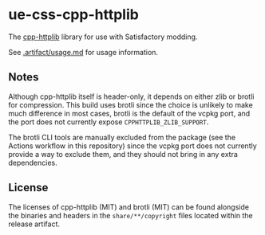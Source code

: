 # ue-css-cpp-httplib

The [cpp-httplib](https://github.com/yhirose/cpp-httplib) library for use with Satisfactory modding.

See [.artifact/usage.md](.artifact/usage.md) for usage information.

## Notes

Although cpp-httplib itself is header-only, it depends on either zlib or brotli for compression.
This build uses brotli since the choice is unlikely to make much difference in most cases,
brotli is the default of the vcpkg port, and the port does not currently expose `CPPHTTPLIB_ZLIB_SUPPORT`.

The brotli CLI tools are manually excluded from the package (see the Actions workflow in this repository)
since the vcpkg port does not currently provide a way to exclude them, and they should not bring in any extra dependencies.

## License

The licenses of cpp-httplib (MIT) and brotli (MIT) can be found alongside the binaries and headers
in the `share/**/copyright` files located within the release artifact.
